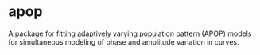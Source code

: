 # apop

A package for fitting adaptively varying population pattern (APOP) models for simultaneous modeling of phase and amplitude variation in curves. 
